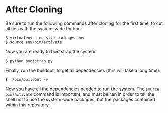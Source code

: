 # After Cloning
Be sure to run the following commands after cloning for the first time,
to cut all ties with the system-wide Python:

    $ virtualenv --no-site-packages env
    $ source env/bin/activate

Now you are ready to bootstrap the system:

    $ python bootstrap.py

Finally, run the buildout, to get all dependencies (this will take a
long time):

    $ ./bin/buildout -v

Now you have all the dependencies needed to run the system. The 
`source bin/activate` command is important, and must be ran in order to
tell the shell not to use the system-wide packages, but the packages
contained within this repository.


